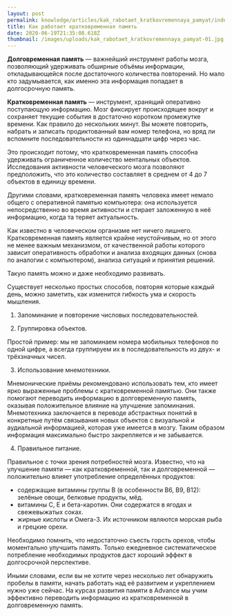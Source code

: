 ```yaml
---
layout: post
permalink: knowledge/articles/kak_rabotaet_kratkovremennaya_pamyat/index.html
title: Как работает кратковременная память
date: 2020-06-19T21:35:08.618Z
thumbnail: /images/uploads/kak_rabotaet_kratkovremennaya_pamyat-01.jpg
---
```

**Долговременная память** — важнейший инструмент работы мозга, позволяющий удерживать обширные объёмы информации, откладывающейся после достаточного количества повторений. Но мало кто задумывается, как именно эта информация попадает в долгосрочную память.

**Кратковременная память** — инструмент, хранящий оперативно поступающую информацию. Мозг фиксирует происходящее вокруг и сохраняет текущие события в достаточно коротком промежутке времени. Как правило до нескольких минут. Вы можете повторить, набрать и записать продиктованный вам номер телефона, но вряд ли вспомните последовательности из одиннадцати цифр через час.

Это происходит потому, что кратковременная память способна удерживать ограниченное количество ментальных объектов. Исследования активности  человеческого мозга позволяют предположить, что это количество составляет в среднем от 4 до 7 объектов в единицу времени.

Другими словами, кратковременная память человека имеет немало общего с оперативной памятью компьютера: она используется непосредственно во время активности и стирает заложенную в неё информацию, когда та теряет актуальность.

Как известно в человеческом организме нет ничего лишнего. Кратковременная память является крайне неустойчивым, но от этого не менее важным механизмом, от качественной работы которого зависит оперативность обработки и анализа входящих данных (снова по аналогии с компьютером), анализа ситуаций и принятия решений.

Такую память можно и даже необходимо развивать.

Существует несколько простых способов, повторяя которые каждый день, можно заметить, как изменится гибкость ума и скорость мышления.

1) Запоминание и повторение числовых последовательностей.

2) Группировка объектов.

Простой пример: мы не запоминаем номера мобильных телефонов по одной цифре, а всегда группируем их в последовательность из двух- и трёхзначных чисел.

3) Использование мнемотехники.

Мнемонические приёмы рекомендовано использовать тем, кто имеет ярко выраженные проблемы с кратковременной памятью. Они также помогают переводить информацию в долговременную память, оказывая положительное влияние на улучшение запоминания. Мнемотехника заключается в переводе абстрактных понятий в конкретные путём связывания новых объектов с визуальной и аудиальной информацией, которая уже имеется в мозгу. Таким образом информация максимально быстро закрепляется и не забывается.

4) Правильное питание.

Правильное с точки зрения потребностей мозга. Известно, что на улучшение памяти — как кратковременной, так и долговременной — положительно влияет употребление определённых продуктов:

- содержащие витамины группы В (в особенности В6, В9, В12): зелёные овощи, белковые продукты, мёд.
- витамины С, Е и бета-каротин. Они содержатся в ягодах и свежевыжатых соках.
- жирные кислоты и Омега-3. Их источником являются морская рыба и грецкие орехи.

Необходимо помнить, что недостаточно съесть горсть орехов, чтобы моментально улучшить память. Только ежедневное систематическое потребление необходимых продуктов даст хороший эффект в долгосрочной перспективе.

Иными словами, если вы не хотите через несколько лет обнаружить пробелы в памяти, начать работать над её развитием и укреплением нужно уже сейчас. На курсах развития памяти в Advance мы учим эффективно переводить информацию из кратковременной в долговременную память.